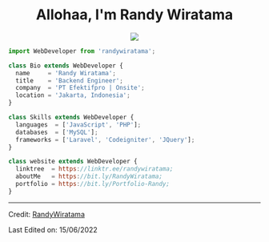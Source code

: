 <div align="center">
  <h1 align="center">Allohaa, I'm Randy Wiratama</h1>
</div>

<p align="center">
  <img src="https://github.com/thompsonemerson/thompsonemerson/raw/master/cover-thompson.png" />
</p>

```js
import WebDeveloper from 'randywiratama';

class Bio extends WebDeveloper {
  name     = 'Randy Wiratama';
  title    = 'Backend Engineer';
  company  = 'PT Efektifpro | Onsite';
  location = 'Jakarta, Indonesia';
}

class Skills extends WebDeveloper {
  languages  = ['JavaScript', 'PHP'];
  databases  = ['MySQL'];
  frameworks = ['Laravel', 'Codeigniter', 'JQuery'];
}

class website extends WebDeveloper {
  linktree  = https://linktr.ee/randywiratama;
  aboutMe   = https://bit.ly/RandyWiratama;
  portfolio = https://bit.ly/Portfolio-Randy;
}
```
----
Credit: [RandyWiratama](https://github.com/RandyWiratamaa)

Last Edited on: 15/06/2022
